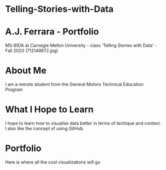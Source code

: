 # Telling-Stories-with-Data
# A.J. Ferrara - Portfolio
MS-BIDA at Carnegie Mellon University - class 'Telling Stories with Data' - Fall 2020
(712149672.jpg)

# About Me
I am a remote student from the General Motors Technical Education Program

# What I Hope to Learn
I hope to learn how to visualise data better in terms of techique and context.  I also like the concept of using GitHub.

# Portfolio
Here is where all the cool visualizations will go
